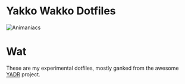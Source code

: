 # Yakko Wakko Dotfiles

  ![Animaniacs](http://facto-personal.s3.amazonaws.com/github/animaniacs.gif)

# Wat

These are my experimental dotfiles, mostly ganked from the awesome [YADR](https://github.com/skwp/dotfiles) project.
